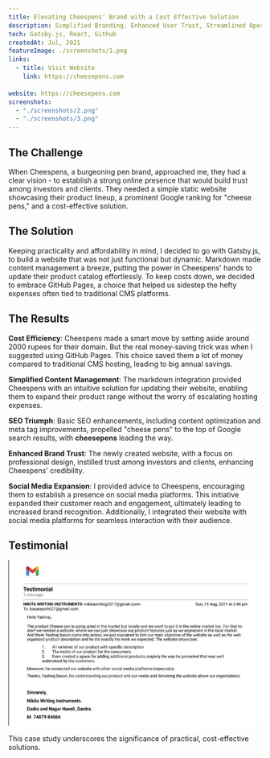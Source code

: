 ```yaml
---
title: Elevating Cheespens' Brand with a Cost Effective Solution
description: Simplified Branding, Enhanced User Trust, Streamlined Operations, and Achieved Remarkable Cost-Effective Solutions for CheesePens
tech: Gatsby.js, React, Github
createdAt: Jul, 2021
featureImage: ./screenshots/1.png
links:
  - title: Visit Website
    link: https://cheesepens.com

website: https://cheesepens.com
screenshots:
  - "./screenshots/2.png"
  - "./screenshots/3.png"
---
```


## The Challenge

When Cheespens, a burgeoning pen brand, approached me, they had a clear vision - to establish a strong online presence that would build trust among investors and clients. They needed a simple static website showcasing their product lineup, a prominent Google ranking for "cheese pens," and a cost-effective solution.

## The Solution

Keeping practicality and affordability in mind, I decided to go with Gatsby.js, to build a website that was not just functional but dynamic. Markdown made content management a breeze, putting the power in Cheespens' hands to update their product catalog effortlessly. To keep costs down, we decided to embrace GitHub Pages, a choice that helped us sidestep the hefty expenses often tied to traditional CMS platforms.

## The Results

**Cost Efficiency**: Cheespens made a smart move by setting aside around 2000 rupees for their domain. But the real money-saving trick was when I suggested using GitHub Pages. This choice saved them a lot of money compared to traditional CMS hosting, leading to big annual savings.

**Simplified Content Management**: The markdown integration provided Cheespens with an intuitive solution for updating their website, enabling them to expand their product range without the worry of escalating hosting expenses.

**SEO Triumph**: Basic SEO enhancements, including content optimization and meta tag improvements, propelled "cheese pens" to the top of Google search results, with **cheesepens** leading the way.

**Enhanced Brand Trust**: The newly created website, with a focus on professional design, instilled trust among investors and clients, enhancing Cheespens' credibility.

**Social Media Expansion**: I provided advice to Cheespens, encouraging them to establish a presence on social media platforms. This initiative expanded their customer reach and engagement, ultimately leading to increased brand recognition. Additionally, I integrated their website with social media platforms for seamless interaction with their audience.

## Testimonial

<img src="./testimonial.png" alt="testimonial" />

This case study underscores the significance of practical, cost-effective solutions.
